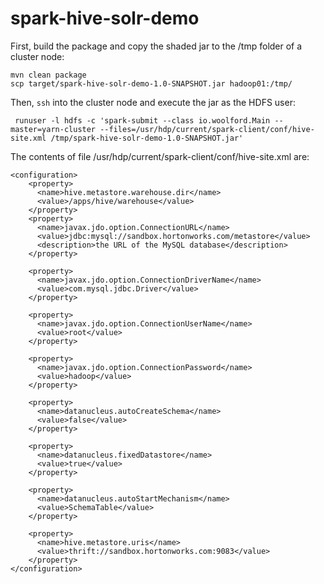 # spark-hive-solr-demo

First, build the package and copy the shaded jar to the /tmp folder of a cluster node:

    mvn clean package
    scp target/spark-hive-solr-demo-1.0-SNAPSHOT.jar hadoop01:/tmp/

Then, `ssh` into the cluster node and execute the jar as the HDFS user:

     runuser -l hdfs -c 'spark-submit --class io.woolford.Main --master=yarn-cluster --files=/usr/hdp/current/spark-client/conf/hive-site.xml /tmp/spark-hive-solr-demo-1.0-SNAPSHOT.jar'
 
 The contents of file /usr/hdp/current/spark-client/conf/hive-site.xml are:
 	
	<configuration>
 		<property>
		  <name>hive.metastore.warehouse.dir</name>
		  <value>/apps/hive/warehouse</value>
		</property>
		<property>
		  <name>javax.jdo.option.ConnectionURL</name>
		  <value>jdbc:mysql://sandbox.hortonworks.com/metastore</value>
		  <description>the URL of the MySQL database</description>
		</property>
		
		<property>
		  <name>javax.jdo.option.ConnectionDriverName</name>
		  <value>com.mysql.jdbc.Driver</value>
		</property>
		
		<property>
		  <name>javax.jdo.option.ConnectionUserName</name>
		  <value>root</value>
		</property>
		
		<property>
		  <name>javax.jdo.option.ConnectionPassword</name>
		  <value>hadoop</value>
		</property>
		
		<property>
		  <name>datanucleus.autoCreateSchema</name>
		  <value>false</value>
		</property>
		
		<property>
		  <name>datanucleus.fixedDatastore</name>
		  <value>true</value>
		</property>
		
		<property>
		  <name>datanucleus.autoStartMechanism</name>
		  <value>SchemaTable</value>
		</property>
	    
	    <property>
	      <name>hive.metastore.uris</name>
	      <value>thrift://sandbox.hortonworks.com:9083</value>
	    </property>
  	</configuration>
  	



  
